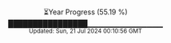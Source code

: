<p align="center">
⏳Year Progress (55.19 %)<br>
████████████████▁▁▁▁▁▁▁▁▁▁▁▁▁▁ <br>
<sub>Updated: Sun, 21 Jul 2024 00:10:56 GMT</sub>
</p>

